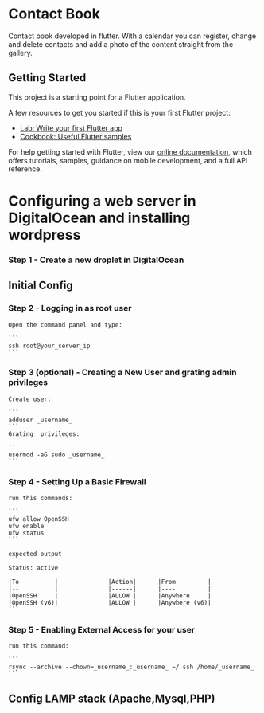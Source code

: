 # Contact Book

Contact book developed in flutter.
With a calendar you can register, change and delete contacts and add a photo of the content straight from the gallery.

## Getting Started

This project is a starting point for a Flutter application.

A few resources to get you started if this is your first Flutter project:

- [Lab: Write your first Flutter app](https://flutter.dev/docs/get-started/codelab)
- [Cookbook: Useful Flutter samples](https://flutter.dev/docs/cookbook)

For help getting started with Flutter, view our
[online documentation](https://flutter.dev/docs), which offers tutorials,
samples, guidance on mobile development, and a full API reference.

# Configuring a web server in DigitalOcean and installing wordpress

### Step 1 - Create a new droplet in DigitalOcean

## Initial Config

### Step 2 - Logging in as root user

    Open the command panel and type:

    ```
    ssh root@your_server_ip
    ```

### Step 3 (optional) - Creating a New User and grating admin privileges

    Create user:

    ```
    adduser _username_
    ```
    Grating  privileges:
    
    ```
    usermod -aG sudo _username_
    ```

### Step 4 - Setting Up a Basic Firewall
    run this commands:
    
    ```
    ufw allow OpenSSH
    ufw enable
    ufw status
    ```

    expected output
    ```
    Status: active

    |To          |              |Action|      |From         | 
    |--          |              |------|      |----         |
    |OpenSSH     |              |ALLOW |      |Anywhere     |
    |OpenSSH (v6)|              |ALLOW |      |Anywhere (v6)|
    ```

### Step 5 - Enabling External Access for your user
    run this command:
    
    ```
    rsync --archive --chown=_username_:_username_ ~/.ssh /home/_username_
    ```

## Config LAMP stack (Apache,Mysql,PHP)
